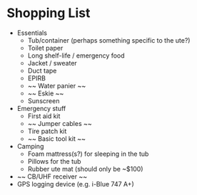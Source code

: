 # Shopping List

* Essentials
    * Tub/container (perhaps something specific to the ute?)
    * Toilet paper
    * Long shelf-life / emergency food
    * Jacket / sweater
    * Duct tape
    * EPIRB
    * ~~ Water panier ~~
    * ~~ Eskie ~~
    * Sunscreen
* Emergency stuff
    * First aid kit
    * ~~ Jumper cables ~~
    * Tire patch kit
    * ~~ Basic tool kit ~~
* Camping
    * Foam mattress(s?) for sleeping in the tub
    * Pillows for the tub
    * Rubber ute mat (should only be ~$100)
* ~~ CB/UHF receiver ~~
* GPS logging device (e.g. i-Blue 747 A+)
